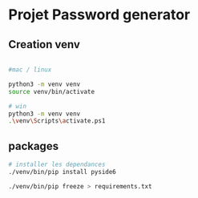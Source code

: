 # Projet Password generator

## Creation venv

```bash

#mac / linux

python3 -m venv venv
source venv/bin/activate

# win 
python3 -m venv venv
.\venv\Scripts\activate.ps1
````

## packages

```sh
# installer les dependances
./venv/bin/pip install pyside6

./venv/bin/pip freeze > requirements.txt